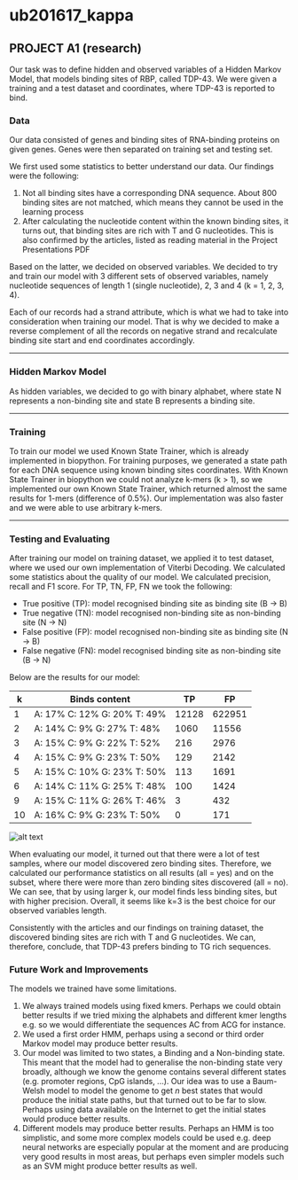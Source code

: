 # ub201617_kappa

## PROJECT A1 (research)

Our task was to define hidden and observed variables of a Hidden Markov Model, that models binding sites of RBP, called TDP-43. We were given a training 
and a test dataset and coordinates, where TDP-43 is reported to bind.

### Data

Our data consisted of genes and binding sites of RNA-binding proteins on given genes. Genes were then separated on training set and testing set.

We first used some statistics to better understand our data. Our findings were the following:
1. Not all binding sites have a corresponding DNA sequence. About 800 binding sites are not matched, which means they cannot be used in the learning process
2. After calculating the nucleotide content within the known binding sites, it turns out, that binding sites are rich with T and G nucleotides. This is also confirmed
by the articles, listed as reading material in the Project Presentations PDF

Based on the latter, we decided on observed variables. We decided to try and train our model with 3 different sets of observed variables, namely nucleotide sequences
of length 1 (single nucleotide), 2, 3 and 4 (k = 1, 2, 3, 4). 

Each of our records had a strand attribute, which is what we had to take into consideration when training our model. That is why we decided to make a reverse complement
of all the records on negative strand and recalculate binding site start and end coordinates accordingly.

---

### Hidden Markov Model

As hidden variables, we decided to go with binary alphabet, where state N represents a non-binding site and state B represents a binding site.

---

### Training

To train our model we used Known State Trainer, which is already implemented in biopython. For training purposes, we generated a state path for each DNA sequence using
known binding sites coordinates. With Known State Trainer in biopython we could not analyze k-mers (k > 1), so we implemented our own Known State Trainer, which returned
almost the same results for 1-mers (difference of 0.5%). Our implementation was also faster and we were able to use arbitrary k-mers.

---

### Testing and Evaluating

After training our model on training dataset, we applied it to test dataset, where we used our own implementation of Viterbi Decoding. We calculated some statistics about 
the quality of our model. We calculated precision, recall and F1 score. For TP, TN, FP, FN we took the following:

* True positive (TP): model recognised binding site as binding site (B -> B)
* True negative (TN): model recognised non-binding site as non-binding site (N -> N)
* False positive (FP): model recognised non-binding site as binding site (N -> B)
* False negative (FN): model recognised binding site as non-binding site (B -> N)

Below are the results for our model:

k | Binds content | TP | FP
--- | --- | --- | ---
1 | A: 17% C: 12%  G: 20%  T: 49%	| 12128 | 622951
2 | A: 14% C: 9%   G: 27%  T: 48%	| 1060 | 11556
3 | A: 15% C: 9%   G: 22%  T: 52%	| 216| 2976
4 | A: 15% C: 9%   G: 23%  T: 50%	| 129 | 2142
5 | A: 15% C: 10%  G: 23%  T: 50%	| 113| 1691
6 | A: 14% C: 11%  G: 25%  T: 48%   | 100 | 1424
9 | A: 15% C: 11%  G: 26%  T: 46%   | 3 | 432
10 | A: 16% C: 9%   G: 23%  T: 50%   | 0 | 171

![alt text](https://github.com/petergabrovsek/ub201617_kappa/blob/master/Figures/k-F1.png "Relation between k and F1")

When evaluating our model, it turned out that there were a lot of test samples, where our model discovered zero binding sites. Therefore, we calculated our performance
statistics on all results (all = yes) and on the subset, where there were more than zero binding sites discovered (all = no). We can see, that by using larger k, our model 
finds less binding sites, but with higher precision. Overall, it seems like k=3 is the best choice for our observed variables length.

Consistently with the articles and our findings on training dataset, the discovered binding sites are rich with T and G nucleotides. We can, therefore, conclude, that TDP-43
prefers binding to TG rich sequences.

### Future Work and Improvements

The models we trained have some limitations.

1. We always trained models using fixed kmers. Perhaps we could obtain better results if we tried mixing the alphabets and different kmer lengths e.g. so we would differentiate the sequences AC from ACG for instance.
2. We used a first order HMM, perhaps using a second or third order Markov model may produce better results.
3. Our model was limited to two states, a Binding and a Non-binding state. This meant that the model had to generalise the non-binding state very broadly, although we know the genome contains several different states (e.g. promoter regions, CpG islands, ...). Our idea was to use a Baum-Welsh model to model the genome to get _n_ best states that would produce the initial state paths, but that turned out to be far to slow. Perhaps using data available on the Internet to get the initial states would produce better results.
4. Different models may produce better results. Perhaps an HMM is too simplistic, and some more complex models could be used e.g. deep neural networks are especially popular at the moment and are producing very good results in most areas, but perhaps even simpler models such as an SVM might produce better results as well.
